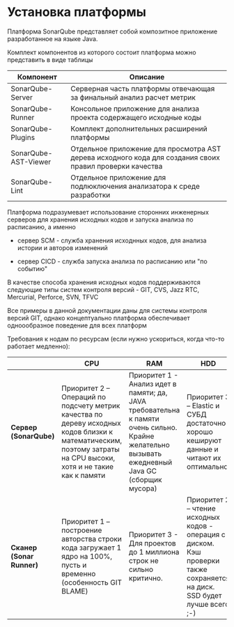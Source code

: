 Установка платформы
===================

Платформа SonarQube представляет собой композитное приложение разработанное на
языке Java.

Комплект компонентов из которого состоит платформа можно представить в виде
таблицы

| Компонент            | Описание                                                                                                 |
|----------------------|----------------------------------------------------------------------------------------------------------|
| SonarQube-Server     | Серверная часть платформы отвечающая за финальный анализ расчет метрик                                   |
| SonarQube-Runner     | Консольное приложение для анализа проекта содержащего исходные коды                                      |
| SonarQube-Plugins    | Комплект дополнительных расширений платформы                                                             |
| SonarQube-AST-Viewer | Отдельное приложение для просмотра AST дерева исходного кода для создания своих правил проверки качества |
| SonarQube-Lint       | Отдельное приложение для подлюключения анализатора к среде разработки                                    |

Платформа подразумевает использование сторонних инженерных серверов для хранения
исходных кодов и запуска анализа по расписанию, а именно

-   сервер SCM - служба хранения исходнных кодов, для анализа истории и авторов
    изменений

-   сервер CICD - служба запуска анализа по расписанию или "по событию"

В качестве способа хранения исходных кодов поддерживаются следующие типы систем
контроля версий - GIT, CVS, Jazz RTC, Mercurial, Perforce, SVN, TFVC

Все примеры в данной документации даны для системы контроля версий GIT, однако
концептуально платформа обеспечивает одноообразное поведение для всех платформ

Требования к нодам по ресурсам (если нужно ускориться, когда что-то работает
медленно):

|                           | **CPU**                                                                                                                                                          | **RAM**                                                                                                                                          | **HDD**                                                                                                                    |
|---------------------------|------------------------------------------------------------------------------------------------------------------------------------------------------------------|--------------------------------------------------------------------------------------------------------------------------------------------------|----------------------------------------------------------------------------------------------------------------------------|
| **Сервер (SonarQube)**    | Приоритет 2 – Операций по подсчету метрик качества по дереву исходных кодов близки к математическим, поэтому затраты на CPU высоки, хотя и не такие как к памяти | Приоритет 1 - Анализ идет в памяти; да, JAVA требовательна к памяти очень сильно. Крайне желательно вызывать ежедневный Java GC (сборщик мусора) | Приоритет 3 – Elastic и СУБД достаточно хорошо кешируют данные и читают их оптимально                                      |
| **Сканер (Sonar Runner)** | Приоритет 1 – построение авторства строки кода загружает 1 ядро на 100%, пусть и временно (особенность GIT BLAME)                                                | Приоритет 3 - Для проектов до 1 миллиона строк не сильно критично.                                                                               | Приоритет 2 – чтение исходных кодов - операция с диском. Кэш проверки также сохраняется на диск. SSD будет лучше всего ;-) |
